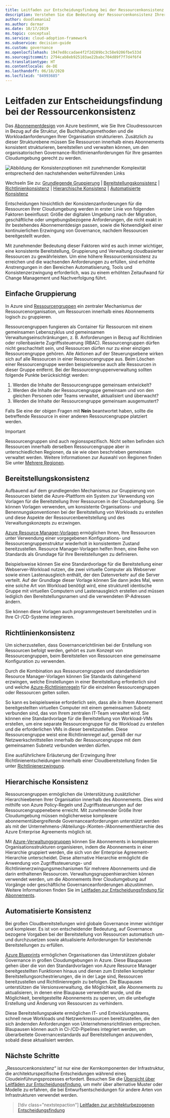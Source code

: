 ```yaml
---
title: Leitfaden zur Entscheidungsfindung bei der Ressourcenkonsistenz
description: Verstehen Sie die Bedeutung der Ressourcenkonsistenz Ihrer Cloudumgebung und die Faktoren, die die Anforderungen an die Ressourcenkonsistenz steuern.
author: doodlemania2
ms.author: dermar
ms.date: 10/17/2019
ms.topic: conceptual
ms.service: cloud-adoption-framework
ms.subservice: decision-guide
ms.custom: governance
ms.openlocfilehash: 1947ed8ccadae4f2f2d289bc3c58e9206fbe533d
ms.sourcegitcommit: 2794cab8eb925103ae22babc704d89f7f7d4f6f4
ms.translationtype: HT
ms.contentlocale: de-DE
ms.lasthandoff: 06/18/2020
ms.locfileid: "84993685"
---
```

# <a name="resource-consistency-decision-guide"></a>Leitfaden zur Entscheidungsfindung bei der Ressourcenkonsistenz

Das [Abonnementdesign](../subscriptions/index.md) von Azure bestimmt, wie Sie Ihre Cloudressourcen in Bezug auf die Struktur, die Buchhaltungsmethoden und die Workloadanforderungen Ihrer Organisation strukturieren. Zusätzlich zu dieser Strukturebene müssen Sie Ressourcen innerhalb eines Abonnements konsistent strukturieren, bereitstellen und verwalten können, um den organisatorischen Governance-Richtlinienanforderungen für Ihre gesamten Cloudumgebung gerecht zu werden.

![Abbildung der Konsistenzoptionen mit zunehmender Komplexität entsprechend den nachstehenden weiterführenden Links](../../_images/decision-guides/decision-guide-resource-consistency.png)

Wechseln Sie zu: [Grundlegende Gruppierung](#basic-grouping) | [Bereitstellungskonsistenz](#deployment-consistency) | [Richtlinienkonsistenz](#policy-consistency) | [Hierarchische Konsistenz](#hierarchical-consistency) | [Automatisierte Konsistenz](#automated-consistency)

Entscheidungen hinsichtlich der Konsistenzanforderungen für die Ressourcen Ihrer Cloudumgebung werden in erster Linie von folgenden Faktoren beeinflusst: Größe der digitalen Umgebung nach der Migration, geschäftliche oder umgebungsbezogene Anforderungen, die nicht exakt in Ihr bestehendes Abonnementdesign passen, sowie die Notwendigkeit einer kontinuierlichen Erzwingung von Governance, nachdem Ressourcen bereitgestellt wurden.

Mit zunehmender Bedeutung dieser Faktoren wird es auch immer wichtiger, eine konsistente Bereitstellung, Gruppierung und Verwaltung cloudbasierter Ressourcen zu gewährleisten. Um eine höhere Ressourcenkonsistenz zu erreichen und die wachsenden Anforderungen zu erfüllen, sind erhöhte Anstrengungen in den Bereichen Automatisierung, Tools und Konsistenzerzwingung erforderlich, was zu einem erhöhten Zeitaufwand für Change Management und Nachverfolgung führt.

## <a name="basic-grouping"></a>Einfache Gruppierung

In Azure sind [Ressourcengruppen](https://docs.microsoft.com/azure/azure-resource-manager/management/overview#resource-groups) ein zentraler Mechanismus der Ressourcenorganisation, um Ressourcen innerhalb eines Abonnements logisch zu gruppieren.

Ressourcengruppen fungieren als Container für Ressourcen mit einem gemeinsamen Lebenszyklus und gemeinsamen Verwaltungseinschränkungen, z. B. Anforderungen in Bezug auf Richtlinien oder rollenbasierte Zugriffssteuerung (RBAC). Ressourcengruppen dürfen nicht geschachtelt sein, und Ressourcen dürfen nur zu einer einzigen Ressourcengruppe gehören. Alle Aktionen auf der Steuerungsebene wirken sich auf alle Ressourcen in einer Ressourcengruppe aus. Beim Löschen einer Ressourcengruppe werden beispielsweise auch alle Ressourcen in dieser Gruppe entfernt. Bei der Ressourcengruppenverwaltung sollten folgende Punkte berücksichtigt werden:

1. Werden die Inhalte der Ressourcengruppe gemeinsam entwickelt?
1. Werden die Inhalte der Ressourcengruppe gemeinsam und von den gleichen Personen oder Teams verwaltet, aktualisiert und überwacht?
1. Werden die Inhalte der Ressourcengruppe gemeinsam ausgemustert?

Falls Sie eine der obigen Fragen mit **Nein** beantwortet haben, sollte die betreffende Ressource in einer anderen Ressourcengruppe platziert werden.

> [!IMPORTANT]
> Ressourcengruppen sind auch regionsspezifisch. Nicht selten befinden sich Ressourcen innerhalb derselben Ressourcengruppe aber in unterschiedlichen Regionen, da sie wie oben beschrieben gemeinsam verwaltet werden. Weitere Informationen zur Auswahl von Regionen finden Sie unter [Mehrere Regionen](../../migrate/azure-best-practices/multiple-regions.md).

## <a name="deployment-consistency"></a>Bereitstellungskonsistenz

Aufbauend auf dem grundlegenden Mechanismus zur Gruppierung von Ressourcen bietet die Azure-Plattform ein System zur Verwendung von Vorlagen für die Bereitstellung Ihrer Ressourcen in der Cloudumgebung. Sie können Vorlagen verwenden, um konsistente Organisations- und Benennungskonventionen bei der Bereitstellung von Workloads zu erstellen und diese Aspekte der Ressourcenbereitstellung und des Verwaltungskonzepts zu erzwingen.

[Azure Resource Manager-Vorlagen](https://docs.microsoft.com/azure/azure-resource-manager/templates/overview) ermöglichen Ihnen, Ihre Ressourcen unter Verwendung einer vorgegebenen Konfigurations- und Ressourcengruppenstruktur wiederholt in konsistentem Zustand bereitzustellen. Resource Manager-Vorlagen helfen Ihnen, eine Reihe von Standards als Grundlage für Ihre Bereitstellungen zu definieren.

Beispielsweise können Sie eine Standardvorlage für die Bereitstellung einer Webserver-Workload nutzen, die zwei virtuelle Computer als Webserver sowie einen Lastenausgleich enthält, der den Datenverkehr auf die Server verteilt. Auf der Grundlage dieser Vorlage können Sie dann jedes Mal, wenn eine solche Art von Workload benötigt wird, eine strukturell identische Gruppe mit virtuellen Computern und Lastenausgleich erstellen und müssen lediglich den Bereitstellungsnamen und die verwendeten IP-Adressen ändern.

Sie können diese Vorlagen auch programmgesteuert bereitstellen und in Ihre CI-/CD-Systeme integrieren.

## <a name="policy-consistency"></a>Richtlinienkonsistenz

Um sicherzustellen, dass Governancerichtlinien bei der Erstellung von Ressourcen befolgt werden, gehört es zum Konzept von Ressourcengruppen, beim Bereitstellen von Ressourcen eine gemeinsame Konfiguration zu verwenden.

Durch die Kombination aus Ressourcengruppen und standardisierten Resource Manager-Vorlagen können Sie Standards dahingehend erzwingen, welche Einstellungen in einer Bereitstellung erforderlich sind und welche [Azure-Richtlinienregeln](https://docs.microsoft.com/azure/governance/policy/overview) für die einzelnen Ressourcengruppen oder Ressourcen gelten sollen.

So kann es beispielsweise erforderlich sein, dass alle in Ihrem Abonnement bereitgestellten virtuellen Computer mit einem gemeinsamen Subnetz verbunden sind, das von Ihrem zentralen IT-Team verwaltet wird. Sie können eine Standardvorlage für die Bereitstellung von Workload-VMs erstellen, um eine separate Ressourcengruppe für die Workload zu erstellen und die erforderlichen VMs in dieser bereitzustellen. Diese Ressourcengruppe weist eine Richtlinienregel auf, gemäß der nur Netzwerkschnittstellen innerhalb der Ressourcengruppe mit dem gemeinsamen Subnetz verbunden werden dürfen.

Eine ausführlichere Erläuterung der Erzwingung Ihrer Richtlinienentscheidungen innerhalb einer Cloudbereitstellung finden Sie unter [Richtlinienerzwingung](../policy-enforcement/index.md).

## <a name="hierarchical-consistency"></a>Hierarchische Konsistenz

Ressourcengruppen ermöglichen die Unterstützung zusätzlicher Hierarchieebenen Ihrer Organisation innerhalb des Abonnements. Dies wird mithilfe von Azure Policy-Regeln und Zugriffssteuerungen auf der Ressourcengruppenebene erreicht. Mit zunehmender Größe Ihrer Cloudumgebung müssen möglicherweise komplexere abonnementübergreifende Governanceanforderungen unterstützt werden als mit der Unternehmens-/Abteilungs-/Konten-/Abonnementhierarchie des Azure Enterprise Agreements möglich ist.

Mit [Azure-Verwaltungsgruppen](https://docs.microsoft.com/azure/governance/management-groups) können Sie Abonnements in komplexeren Organisationsstrukturen organisieren, indem die Abonnements in einer Hierarchie gruppiert werden, die sich von der Enterprise Agreement-Hierarchie unterscheidet. Diese alternative Hierarchie ermöglicht die Anwendung von Zugriffssteuerungs- und Richtlinienerzwingungsmechanismen für mehrere Abonnements und die darin enthaltenen Ressourcen. Verwaltungsgruppenhierarchien können verwendet werden, um die Abonnements Ihrer Cloudumgebung auf Vorgänge oder geschäftliche Governanceanforderungen abzustimmen. Weitere Informationen finden Sie im [Leitfaden zur Entscheidungsfindung für Abonnements](../subscriptions/index.md).

## <a name="automated-consistency"></a>Automatisierte Konsistenz

Bei großen Cloudbereitstellungen wird globale Governance immer wichtiger und komplexer. Es ist von entscheidender Bedeutung, auf Governance bezogene Vorgaben bei der Bereitstellung von Ressourcen automatisch um- und durchzusetzen sowie aktualisierte Anforderungen für bestehende Bereitstellungen zu erfüllen.

[Azure Blueprints](https://docs.microsoft.com/azure/governance/blueprints/overview) ermöglichen Organisationen das Unterstützen globaler Governance in großen Cloudumgebungen in Azure. Diese Blaupausen gehen über die von den Standardvorlagen von Azure Resource Manager bereitgestellten Funktionen hinaus und dienen zum Erstellen kompletter Bereitstellungsorchestrierungen, die in der Lage sind, Ressourcen bereitzustellen und Richtlinienregeln zu befolgen. Die Blaupausen unterstützen die Versionsverwaltung, die Möglichkeit, alle Abonnements zu aktualisieren, in denen eine Blaupause verwendet wurde, und die Möglichkeit, bereitgestellte Abonnements zu sperren, um die unbefugte Erstellung und Änderung von Ressourcen zu verhindern.

Diese Bereitstellungspakete ermöglichen IT- und Entwicklungsteams, schnell neue Workloads und Netzwerkressourcen bereitzustellen, die den sich ändernden Anforderungen von Unternehmensrichtlinien entsprechen. Blaupausen können auch in CI-/CD-Pipelines integriert werden, um überarbeitete Governancestandards auf Bereitstellungen anzuwenden, sobald diese aktualisiert werden.

## <a name="next-steps"></a>Nächste Schritte

„Ressourcenkonsistenz“ ist nur eine der Kernkomponenten der Infrastruktur, die architekturspezifische Entscheidungen während eines Cloudeinführungsprozesses erfordert. Besuchen Sie die [Übersicht über Leitfäden zur Entscheidungsfindung](../index.md), um mehr über alternative Muster oder Modelle zu erfahren, die bei Entwurfsentscheidungen für andere Arten von Infrastrukturen verwendet werden.

> [!div class="nextstepaction"]
> [Leitfaden zur architekturbezogenen Entscheidungsfindung](../index.md)
